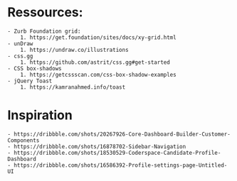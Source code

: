 # Ressources:
    - Zurb Foundation grid:
        1. https://get.foundation/sites/docs/xy-grid.html
    - unDraw
        1. https://undraw.co/illustrations
    - css.gg
        1. https://github.com/astrit/css.gg#get-started
    - CSS box-shadows
        1. https://getcssscan.com/css-box-shadow-examples
    - jQuery Toast
        1. https://kamranahmed.info/toast

# Inspiration
    - https://dribbble.com/shots/20267926-Core-Dashboard-Builder-Customer-Components
    - https://dribbble.com/shots/16878702-Sidebar-Navigation
    - https://dribbble.com/shots/18530529-Coderspace-Candidate-Profile-Dashboard
    - https://dribbble.com/shots/16586392-Profile-settings-page-Untitled-UI